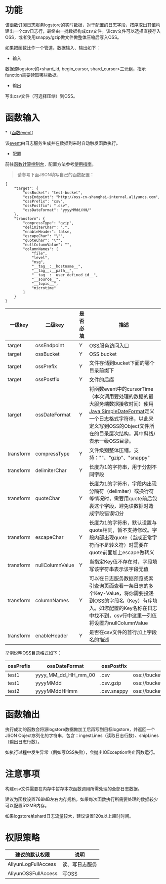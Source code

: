 # 功能

该函数订阅日志服务logstore的实时数据，对于配置的日志字段，按序取出其值构建出一个csv日志行，最终由一批数据构成csv文件。该csv文件可以选择直接存入OSS，或者使用snappy/gzip做文件做整体压缩后写入OSS。

如果把函数比作一个管道，数据输入、输出如下：

* 输入

数据源logstore的<shard_id, begin_cursor, shard_cursor>三元组，指示function需要读取哪些数据。

* 输出

写出csv文件（可选择压缩）到OSS。

# 函数输入

*（[函数event](https://help.aliyun.com/document_detail/51885.html)）

该[event](https://help.aliyun.com/document_detail/60781.html?spm=5176.product28958.6.634.kEFuYC#h1--event)由日志服务生成并在数据到来时自动触发函数执行。

* 配置

前往[函数计算控制台](https://fc.console.aliyun.com/#/serviceList/)，配置方法参考[使用指南](https://help.aliyun.com/document_detail/60291.html?spm=5176.doc60781.6.633.YgBNLD#h1-u4F7Fu7528u6307u5357)。

> 请参考下面JSON填写自己的函数配置：

```
{
    "target": {
        "ossBucket": "test-bucket",
        "ossEndpoint": "http://oss-cn-shanghai-internal.aliyuncs.com",
        "ossPrefix": "csv",
        "ossPostfix": ".csv",
        "ossDateFormat": "yyyyMMdd/HH/"
    },
    "transform": {
        "compressType": "gzip",
        "delimiterChar": ",",
        "enableHeader": false,
        "escapeChar": "\"",
        "quoteChar": "\"",
        "nullColumnValue": "",
        "columnNames": [
            "file",
            "level",
            "msg",
            "__tag__:__hostname__",
            "__tag__:__path__",
            "__tag__:__user_defined_id__",
            "__source__",
            "__topic__",
            "microtime"
        ]
    }
}
```

| 一级key | 二级key | 是否必填 | 描述 |
|--------|---------|--------|------|
| target | ossEndpoint | Y | OSS服务[访问入口](https://help.aliyun.com/document_detail/31837.html?spm=5176.product31815.6.577.ZMT6qZ) |
| target | ossBucket | Y | OSS bucket |
| target | ossPrefix | Y | 文件存储到bucket下面的哪个目录前缀下 |
| target | ossPostfix | Y | 文件的后缀 |
| target | ossDateFormat | Y | 将函数event中的cursorTime（本次调用要处理的数据的最大服务端数据接收时间）使用[Java SimpleDateFormat](https://docs.oracle.com/javase/6/docs/api/java/text/SimpleDateFormat.html?spm=5176.doc29001.2.7.ktAp3Z)定义一个日志格式字符串，以此来定义写到OSS的Object文件所在的目录层次结构，其中斜线/表示一级OSS目录。 |
| transform | compressType | Y | 文件级别整体压缩，支持：""、"gzip"、"snappy" | 
| transform | delimiterChar | Y | 长度为1的字符串，用于分割不同字段 | 
| transform | quoteChar | Y | 长度为1的字符串，字段内出现分隔符（delimiter）或换行符等情况时，需要用quote前后包裹这个字段，避免读数据时造成字段错误切分 |
| transform | escapeChar | Y | 长度为1的字符串，默认设置与quote相同，暂不支持修改。字段内部出现quote（当成正常字符而不是转义符）时需要在quote前面加上escape做转义 | 
| transform | nullColumnValue | Y | 当指定Key值不存在时，字段填写该字符串表示该字段无值 | 
| transform | columnNames | Y | 可以在日志服务数据预览或索引查询页面查看一条日志的多个Key-Value，将你需要投递到OSS的字段名（Key）有序填入。如您配置的Key名称在日志中找不到，csv行中这里一列值将设置为nullColumnValue | 
| transform | enableHeader | Y | 是否在csv文件的首行加上字段名的描述 | 

举例说明OSS目录格式如下：

| ossPrefix | ossDateFormat | ossPostfix | 目录 |
|-----------|---------------|------------|-----|
| test1 | yyyy_MM_dd_HH_mm_00	| .csv | oss://bucket/test1/2016_01_27_20_30_00/278_MTUxMTI1NDk5Mjg0NTU1MTQ0MQ==_MTUxMTI1NDk5Mjg0NTU1MTQ0Mg==.csv |
| test1 | yyyyMMdd | .csv.gzip | oss://bucket/test1/20160127/297_MTUxMTI1NTAxNDUyNTM4NTM3NQ==_MTUxMTI1NTAxNDUyNTM4NTM3Ng==.csv.gzip |
| test2 | yyyyMMddHHmm | .csv.snappy | oss://bucket/test2/201601272000/303_MTUxMTI1NDQwNzUxMzMzMjMyOQ==_MTUxMTI1NDQwNzUxMzMzMjMzMQ==.csv.snappy |

# 函数输出 

执行成功的函数会将源logstore数据做加工后再写到目标logstore，并返回一个JSON Object序列化的字符串，包含：ingestLines（读取日志行数）、shipLines（输出日志行数）。

如执行过程中发生异常（例如写OSS失败），会抛出IOException终止函数运行。

# 注意事项

构建csv文件需要在内存中暂存本次函数调用所需处理的全部日志数据。

建议为函数设置768MB左右内存规格，如果每次函数执行所需要处理的数据较少可以配置512MB内存。

如果logstore单shard日志流量较大，建议设置120s以上超时时间。

# 权限策略

| 建议的默认权限 | 说明 |
|--------------|-----|
| AliyunLogFullAccess | 读、写日志服务 |
| AliyunOSSFullAccess | 写OSS |
